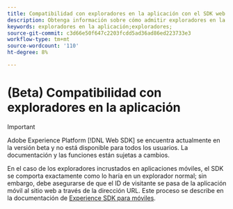 ```yaml
---
title: Compatibilidad con exploradores en la aplicación con el SDK web de Adobe Experience Platform
description: Obtenga información sobre cómo admitir exploradores en la aplicación con el SDK web de Adobe Experience Platform.
keywords: exploradores en la aplicación;exploradores;
source-git-commit: c3d66e50f647c2203fcdd5ad36ad86ed223733e3
workflow-type: tm+mt
source-wordcount: '110'
ht-degree: 8%

---
```



# (Beta) Compatibilidad con exploradores en la aplicación

>[!IMPORTANT]
>
>Adobe Experience Platform [!DNL Web SDK] se encuentra actualmente en la versión beta y no está disponible para todos los usuarios. La documentación y las funciones están sujetas a cambios.

En el caso de los exploradores incrustados en aplicaciones móviles, el SDK se comporta exactamente como lo haría en un explorador normal; sin embargo, debe asegurarse de que el ID de visitante se pasa de la aplicación móvil al sitio web a través de la dirección URL. Este proceso se describe en la documentación de [Experience SDK para móviles](https://experienceleague.adobe.com/docs/mobile-services/ios/sdk-reference-ios/hybrid-app.html).
